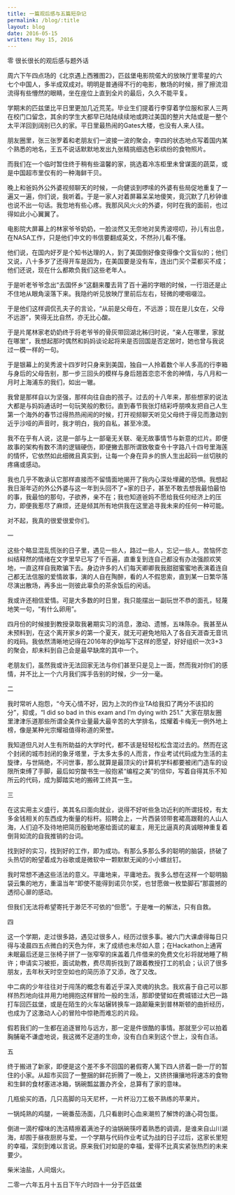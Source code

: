 ```yaml
---
title: 一篇观后感与五篇短杂记
permalink: /blog/:title
layout: blog
date: 2016-05-15
written: May 15, 2016
---
```


零 很长很长的观后感与题外话

周六下午四点场的《北京遇上西雅图2》，匹兹堡电影院偌大的放映厅里零星的六七个中国人，多半成双成对。明明是普通得不行的电影，散场的时候，擦了擦流泪流得有些懵然的眼睛，坐在座位上直到全片的最后，久久不能平复。

学期末的匹兹堡比平日里更加几近荒芜。毕业生们提着行李穿着学位服和家人三两在校门口留念，其余的学生大都早已陆陆续续地或跨过美国的整片大陆或是一整个太平洋回到阔别已久的家。平日里最热闹的Gates大楼，也没有人来人往。

朋友圈里，张三张罗着和老朋友们一波接一波的聚会，李四的状态地点写着国内某个熟悉的地名，王五不说话默默地发出九张精挑细选色彩缤纷的食物照片。

而我们在一个临时暂住终于稍有些温馨的家，挑选着冷冻柜里未曾谋面的蔬菜，或是中国超市里仅有的一种海鲜干贝。

晚上和爸妈外公外婆视频聊天的时候，一向健谈到啰嗦的外婆有些局促地重复了一遍又一遍，你们说，我听着。于是一家人对着屏幕呆呆地傻笑，竟沉默了几秒钟谁也说不出一句话。我忽地有些心疼。我那风风火火的外婆，何时在我的面前，也过得如此小心翼翼了。

电影院大屏幕上的林家爷爷奶奶，一脸淡然又无奈地对吴秀波唠叨，孙儿有出息，在NASA工作，只是他们中文的书信要翻成英文，不然孙儿看不懂。

他们说，在国内好歹是个知书达理的人，到了美国倒好像变得像个文盲似的；他们又说，八十多岁了还得开车是因为，在美国要是没有车，连出门买个菜都买不成；他们还说，现在什么都欺负我们这些老年人。

于是听老爷爷念出“去国怀乡”这翻来覆去背了百十遍的字眼的时候，一行泪还是止不住地从眼角滚落下来。我隐约听见放映厅里前后左右，轻微的哽咽啜泣。

于是他们这样调侃孔夫子的言论，“从前是父母在，不远游；现在是儿女在，父母不远游”，笑得无比自然，亦无比心酸。

于是片尾林家老奶奶终于将老爷爷的骨灰带回湖北秭归时说，“亲人在哪里，家就在哪里”，我想起那时偶然和妈妈谈论起将来是否回国是否定居时，她也曾与我说过一模一样的一句。

于是银幕上的吴秀波十四岁时只身来到美国，独自一人拎着数个半人多高的行李箱与身后的父母告别，那一步三回头的模样与身后翘首恋恋不舍的神情，与八月和一月时上海浦东的我们，如出一辙。

我曾是那样自以为坚强，那样向往自由的孩子。过去的十八年来，那些想家的说法大都是与妈妈通话时一句玩笑般的敷衍。直到春节我张灯结彩呼朋唤友把自己人生第一个海外的春节过得热热闹闹的时候，打开视频聊天听见父母终于得见而激动到近乎沙哑的声音时，我才明白，我的自私，甚至冷漠。

我不在乎有人说，这是一部与上一部毫无关联、毫无故事情节与新意的烂片。即便故事的架构有数不清的逻辑硬伤，即便撇去那所谓致敬查令十字路八十四号里海莲的情怀，它依然如此细微且真实到，让每一个身在异乡的旅人生出起码一丝切肤的疼痛或感动。

我也几乎不敢承认它那样直接而不留情面地揭开了我内心深处埋藏的恐惧。我想起我日渐年迈的外公外婆与这一年到头回不了=家的日子，甚至不敢去想我最怕最怕的事，我最怕的那句，子欲养，亲不在；我也知道爸妈不愿给我任何经济上的压力，即便我惹尽了麻烦，还是倾其所有地供我在这里追寻我未来的任何一种可能。

对不起，我真的很爱很爱你们。

一

这些个略显混乱慌张的日子里，遇见一些人，路过一些人，忘记一些人。苦恼怀恋纠结释然的情绪在文字里早已写了千百遍，直重复到连自己都没有办法强颜欢笑地，一直这样自我欺骗下去。身边许多的人们每天卿卿我我甜甜蜜蜜地表演着连自己都无法信服的爱情故事，演的人自在陶醉，看的人不假思索，直到某一日繁华落尽演出散场，再多出一则彼此辜负的茶余饭后的闲话。

我或许还相信爱情。可是大多数的时日里，我只能摆出一副玩世不恭的面孔，轻蔑地笑一句，“有什么卵用”。

四月份的时候接到教授录取我暑期实习的消息，激动、遗憾，五味陈杂。我甚至从未预料到，在这个离开家乡的第一个夏天，就无可避免地陷入了各自天涯杳无音讯的戏码。我依然清晰地记得在2016年的伊始写下这样的愿望，好好组织一次3+3的聚会，却未料到自己会是最早缺席的其中一个。

老朋友们，虽然我或许无法回家无法与你们甚至只是见上一面，然而我对你们的感情，并不比上一个六月我们挥手告别的时候，少一分一毫。

二

我时常听人抱怨，“今天心情不好，因为上次的作业TA给我扣了两分不该扣的分”，抑或，“I did so bad in this exam and I’m dying with 251.” 大家在朋友圈里津津乐道那些所谓全美作业量最大最辛苦的大学排名，炫耀着卡梅无一例外地上榜，像是某种光宗耀祖值得称道的荣誉。

我知道但凡对人生有所助益的大学时代，都不该是轻轻松松含混过去的。然而在这个封闭的城市封闭的象牙塔里，于太多太多的人而言，作业考试代码成为生活的主旋律，与世隔绝，不问世事，那么就算是最顶尖的计算机学科都要被闭门造车的设限所束缚了手脚，最后如穷酸书生一般抱紧“编程之美”的信仰，写着自得其乐不知所云的代码，成为脚踏实地的搬砖工终其一生。

三

在这实用主义盛行，美其名曰面向就业，说得不好听些急功近利的所谓技校，有太多金钱相关的东西成为衡量的标杆。招聘会上，一片西装领带套裙高跟鞋的人山人海，人们迫不及待地把简历殷勤地塞给面试的雇主，用无比逼真的真诚眼神重复着倒背如流的自我推销的台词。

找到好的实习，找到好的工作，即为成功。有那么多那么多的聪明的脑袋，挤破了头热切的盼望着成为谷歌或是微软中一颗默默无闻的小小螺丝钉。

我时常想不通这些活法的意义。平庸地来，平庸地去。我多么想在这样一个聪明脑袋云集的地方，重温当年“即使不能得到诺贝尔奖，也甘愿做一枚垫脚石”那震撼的透彻心扉的感动。

但我们无法将希望寄托于渺茫不可依的“但愿”。于是唯一的解法，只有自救。

四

这一个学期，走过很多路，遇见过很多人，经历过很多事。被六门大课虐得每日只得与凌晨四五点微白的天色为伴，末了成绩也未尽如人意；在Hackathon上通宵未眠最后还是三张椅子拼了一张窄窄的床盖着几件借来的免费文化衫将就地睡了稍许；申请实习被拒，面试助教，费尽周折找到了跟着教授打工的机会；认识了很多朋友，去年秋天时空空如也的简历添了又添，改了又改。

中二病的少年往往对于闯荡的概念有着近乎深入灵魂的执念。我欢喜于自己可以那样热烈地向往并用力地拥抱这样冒险一般的生活，那即使譬如在费城错过大巴一路打车回匹兹堡，或是在陌生的火车站辗转换车一路颠簸来到普林斯顿的曲折经历，也成为了这激动人心的冒险中惊艳而难忘的片段。

假若我们的一生都在追逐冒险与远方，那一定是件很酷的事情。那就至少可以拍着胸脯毫不谦虚地说，我这微不足道的生命，没有白白来到这个世上，没有白活。

五

终于搬进了新家，即便是这个差不多不回国的暑假寄人篱下四人挤着一卧一厅的暂住的小家。从超市买回了一整捆的鲜花折腾了一晚上，又挤挤攘攘地将速冻的食物和生鲜的食材塞进冰箱，锅碗瓢盆置办齐全，总算有了家的意味。

几瓶偷买的酒，几只高脚的马天尼杯，一片杯沿刀工极不熟练的苹果片。

一锅炖熟的鸡腿，一碗番茄汤面，几只看剧时心血来潮煎了解馋的溏心荷包蛋。 

倒进一滴柠檬味的洗洁精擦着满池子的油锅碗筷哼着熟悉的调调，是谁来自山川湖海，却囿于昼夜厨房与爱。一个学期与代码作业考试为战的日子过后，这家长里短的幸福，深刻到难以言说。原来我们对如是的幸福，爱得不比真实紧张热烈的未来要少。

柴米油盐，人间烟火。


二零一六年五月十五日下午六时四十一分于匹兹堡
